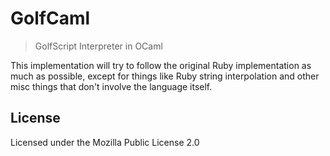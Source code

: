 # GolfCaml
> GolfScript Interpreter in OCaml

This implementation will try to follow the original Ruby implementation as much
as possible, except for things like Ruby string interpolation and other misc
things that don't involve the language itself.

## License
Licensed under the Mozilla Public License 2.0
